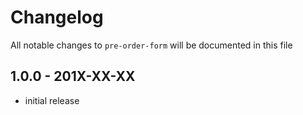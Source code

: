 # Changelog

All notable changes to `pre-order-form` will be documented in this file

## 1.0.0 - 201X-XX-XX

- initial release
